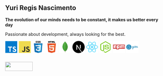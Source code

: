 ## Yuri Regis Nascimento


<Strong>The evolution of our minds needs to be constant, it makes us better every day </strong>
<!-- <div>
  <img height="180cm" src="https://github-readme-stats.vercel.app/api?username=yurifardel&theme=omni&show_icons=true"/>
  <img height="180cm" src="https://github-readme-stats.vercel.app/api/top-langs/?username=yurifardel&layout=compact&langs_count=16&theme=omni"/>
</div> -->
Passionate about development, always looking for the best. 

<div>

  <img  align="center" target="_blank" height="40" width="40" src="https://github.com/devicons/devicon/blob/master/icons/typescript/typescript-original.svg" />
  <img  align="center" height="40" width="40" src="https://github.com/devicons/devicon/blob/master/icons/javascript/javascript-original.svg" />
    <img  align="center" height="40" width="40" src="https://github.com/devicons/devicon/blob/master/icons/css3/css3-original-wordmark.svg" />
  <img  align="center" height="40" width="40" src="https://github.com/devicons/devicon/blob/master/icons/html5/html5-original-wordmark.svg" />
  <img  align="center" height="40" width="40" src="https://github.com/devicons/devicon/blob/master/icons/mongodb/mongodb-original.svg" />
      <img  align="center" height="40" width="40" src="https://github.com/devicons/devicon/blob/master/icons/nextjs/nextjs-original.svg" />
  <img  align="center" height="40" width="40" src="https://github.com/devicons/devicon/blob/master/icons/react/react-original.svg" />
  <img  align="center" height="40" width="40" src="https://github.com/devicons/devicon/blob/master/icons/nodejs/nodejs-original.svg" />

 <img  align="center" height="40" width="40" src="https://github.com/devicons/devicon/blob/master/icons/npm/npm-original-wordmark.svg" />

  
  
  
  
  

  <img  align="center" height="40" width="40" src="https://github.com/devicons/devicon/blob/master/icons/yarn/yarn-original-wordmark.svg" />

 </div>
 
##

<div>
  <a href="https://www.linkedin.com/in/yurifardel/">
        <img  align="center" height="30" width="90" src="https://img.shields.io/badge/LinkedIn-0077B5?style=for-the-badge&logo=linkedin&logoColor=white" />
  </a>
</div>


